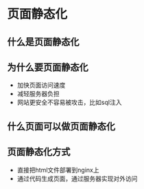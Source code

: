 # 页面静态化
## 什么是页面静态化
## 为什么要页面静态化
- 加快页面访问速度
- 减轻服务器负担
- 网站更安全不容易被攻击，比如sql注入

## 什么页面可以做页面静态化

## 页面静态化方式
- 直接把html文件部署到nginx上
- 通过代码生成页面，通过服务器实现对外访问